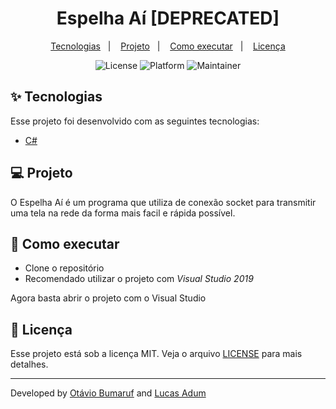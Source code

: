 <h1 align="center">Espelha Aí [DEPRECATED]</h1>

<p align="center">
  <a href="#-tecnologias">Tecnologias</a>&nbsp;&nbsp;&nbsp;|&nbsp;&nbsp;&nbsp;
  <a href="#-projeto">Projeto</a>&nbsp;&nbsp;&nbsp;|&nbsp;&nbsp;&nbsp;
  <a href="#-como-executar">Como executar</a>&nbsp;&nbsp;&nbsp;|&nbsp;&nbsp;&nbsp;
  <a href="#-licença">Licença</a>
</p>

<p align="center">
  <img alt="License" src="https://img.shields.io/static/v1?label=license&message=MIT&color=8257E5&labelColor=000000">
  <img alt="Platform" src="https://img.shields.io/static/v1?label=platform&message=Windows&color=8257E5&labelColor=000000">
  <img alt="Maintainer" src="https://img.shields.io/static/v1?label=maintainer&message=bumaruf&color=8257E5&labelColor=000000">
</p>

## ✨ Tecnologias

Esse projeto foi desenvolvido com as seguintes tecnologias:

- [C#](https://docs.microsoft.com/pt-br/dotnet/)

## 💻 Projeto

O Espelha Aí é um programa que utiliza de conexão socket para transmitir uma tela na rede da forma mais facil e rápida possível.


## 🚀 Como executar

- Clone o repositório
- Recomendado utilizar o projeto com *Visual Studio 2019*

Agora basta abrir o projeto com o Visual Studio

## 📄 Licença

Esse projeto está sob a licença MIT. Veja o arquivo [LICENSE](LICENSE.md) para mais detalhes.

---

Developed by [Otávio Bumaruf](https://github.com/bumaruf) and [Lucas Adum](https://github.com/Lucas4dum)
